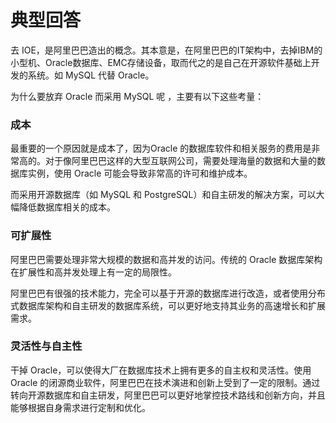 # 典型回答

去 IOE，是阿里巴巴造出的概念。其本意是，在阿里巴巴的IT架构中，去掉IBM的小型机、Oracle数据库、EMC存储设备，取而代之的是自己在开源软件基础上开发的系统。如 MySQL 代替 Oracle。

为什么要放弃 Oracle 而采用 MySQL 呢 ，主要有以下这些考量：

### **成本**

最重要的一个原因就是成本了，因为Oracle 的数据库软件和相关服务的费用是非常高的。对于像阿里巴巴这样的大型互联网公司，需要处理海量的数据和大量的数据库实例，使用 Oracle 可能会导致非常高的许可和维护成本。

而采用开源数据库（如 MySQL 和 PostgreSQL）和自主研发的解决方案，可以大幅降低数据库相关的成本。

### **可扩展性**
阿里巴巴需要处理非常大规模的数据和高并发的访问。传统的 Oracle 数据库架构在扩展性和高并发处理上有一定的局限性。

阿里巴巴有很强的技术能力，完全可以基于开源的数据库进行改造，或者使用分布式数据库架构和自主研发的数据库系统，可以更好地支持其业务的高速增长和扩展需求。

### **灵活性与自主性**

干掉 Oracle，可以使得大厂在数据库技术上拥有更多的自主权和灵活性。使用 Oracle 的闭源商业软件，阿里巴巴在技术演进和创新上受到了一定的限制。通过转向开源数据库和自主研发，阿里巴巴可以更好地掌控技术路线和创新方向，并且能够根据自身需求进行定制和优化。

